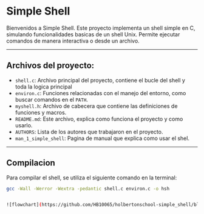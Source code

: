 # Simple Shell

Bienvenidos a Simple Shell. Este proyecto implementa un shell simple en C, simulando funcionalidades basicas de un shell Unix. Permite ejecutar comandos de manera interactiva o desde un archivo.

---

## Archivos del proyecto:

- `shell.c`: Archivo principal del proyecto, contiene el bucle del shell y toda la logica principal
- `environ.c`: Funciones relacionadas con el manejo del entorno, como buscar comandos en el `PATH`.
- `myshell.h`: Archivo de cabecera que contiene las definiciones de funciones y macros.
- `README.md`: Este archivo, explica como funciona el proyecto y como usarlo.
- `AUTHORS`: Lista de los autores que trabajaron en el proyecto.
- `man_1_simple_shell`: Pagina de manual que explica como usar el shel.

---

## Compilacion

Para compilar el shell, se utiliza el siguiente comando en la terminal:

```bash
gcc -Wall -Werror -Wextra -pedantic shell.c environ.c -o hsh


![flowchart](https://github.com/HB10065/holbertonschool-simple_shell/blob/main/ShellFlowchart.png?raw=true)

